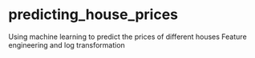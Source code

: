 # predicting_house_prices
Using machine learning to predict the prices of different houses
Feature engineering and log transformation
